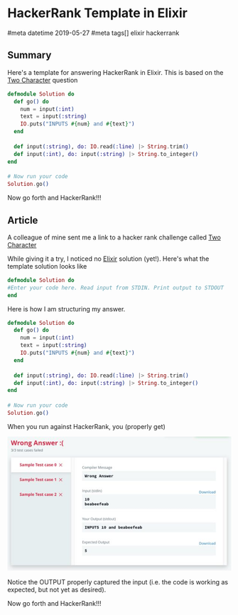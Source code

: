 # HackerRank Template in Elixir
#meta datetime 2019-05-27
#meta tags[] elixir hackerrank

## Summary

Here's a template for answering HackerRank in Elixir.  This is
based on the [Two Character](https://www.hackerrank.com/challenges/two-characters/problem)
question

```elixir
defmodule Solution do
  def go() do
    num = input(:int)
    text = input(:string)
    IO.puts("INPUTS #{num} and #{text}")
  end

  def input(:string), do: IO.read(:line) |> String.trim()
  def input(:int), do: input(:string) |> String.to_integer()
end

# Now run your code
Solution.go()
```

Now go forth and HackerRank!!!

## Article

A colleague of mine sent me a link to a hacker rank challenge
called [Two Character](https://www.hackerrank.com/challenges/two-characters/problem)

While giving it a try, I noticed no [Elixir](https://elixir-lang.org/) solution (yet!).
Here's what the template solution looks like

```elixir
defmodule Solution do
#Enter your code here. Read input from STDIN. Print output to STDOUT
end
```

Here is how I am structuring my answer.

```elixir
defmodule Solution do
  def go() do
    num = input(:int)
    text = input(:string)
    IO.puts("INPUTS #{num} and #{text}")
  end

  def input(:string), do: IO.read(:line) |> String.trim()
  def input(:int), do: input(:string) |> String.to_integer()
end

# Now run your code
Solution.go()
```

When you run against HackerRank, you (properly get)

![Reading and Writing for HackerRank](hackerrank-for-elixir/elixir_solution_setup.jpg)

Notice the OUTPUT properly captured the input (i.e. the code is
working as expected, but not yet as desired).

Now go forth and HackerRank!!!
